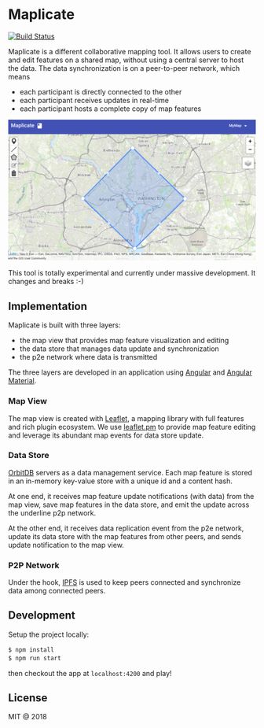 # Maplicate

[![Build Status](https://travis-ci.org/Maplicate/maplicate-editor.svg?branch=master)](https://travis-ci.org/Maplicate/maplicate-editor)

Maplicate is a different collaborative mapping tool. It allows users to create and edit features on a shared map, without using a central server to host the data. The data synchronization is on a peer-to-peer network, which means

- each participant is directly connected to the other
- each participant receives updates in real-time
- each participant hosts a complete copy of map features

![preview](image/preview.png)

This tool is totally experimental and currently under massive development. It changes and breaks :-)

## Implementation

Maplicate is built with three layers:

- the map view that provides map feature visualization and editing
- the data store that manages data update and synchronization
- the p2e network where data is transmitted

The three layers are developed in an application using [Angular](https://angular.io) and [Angular Material](https://material.angular.io/).

### Map View

The map view is created with [Leaflet](https://leafletjs.com/), a mapping library with full features and rich plugin ecosystem. We use [leaflet.pm](https://github.com/codeofsumit/leaflet.pm/issues) to provide map feature editing and leverage its abundant map events for data store update.

### Data Store

[OrbitDB](https://github.com/orbitdb/orbit-db) servers as a data management service. Each map feature is stored in an in-memory key-value store with a unique id and a content hash.

At one end, it receives map feature update notifications (with data) from the map view, save map features in the data store, and emit the update across the underline p2p network.

At the other end, it receives data replication event from the p2e network, update its data store with the map features from other peers, and sends update notification to the map view.

### P2P Network

Under the hook, [IPFS](https://ipfs.io/) is used to keep peers connected and synchronize data among connected peers.

## Development

Setup the project locally:

```bash
$ npm install
$ npm run start
```

then checkout the app at `localhost:4200` and play!

## License

MIT @ 2018
